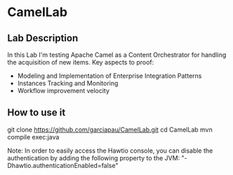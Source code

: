 # CamelLab

## Lab Description
In this Lab I'm testing Apache Camel as a Content Orchestrator for handling the acquisition of new items. Key aspects to proof:
* Modeling and Implementation of Enterprise Integration Patterns
* Instances Tracking and Monitoring
* Workflow improvement velocity

## How to use it
git clone https://github.com/garciapau/CamelLab.git
cd CamelLab
mvn compile exec:java

Note: In order to easily access the Hawtio console, you can disable the authentication by adding the following property to the JVM: "-Dhawtio.authenticationEnabled=false"
